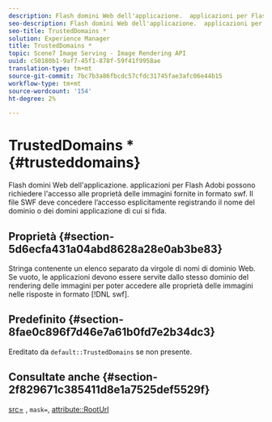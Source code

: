 ```yaml
---
description: Flash domini Web dell'applicazione.  applicazioni per Flash Adobi possono richiedere l'accesso alle proprietà delle immagini fornite in formato swf. Il file SWF deve concedere l’accesso esplicitamente registrando il nome del dominio o dei domini applicazione di cui si fida.
seo-description: Flash domini Web dell'applicazione.  applicazioni per Flash Adobi possono richiedere l'accesso alle proprietà delle immagini fornite in formato swf. Il file SWF deve concedere l’accesso esplicitamente registrando il nome del dominio o dei domini applicazione di cui si fida.
seo-title: TrustedDomains *
solution: Experience Manager
title: TrustedDomains *
topic: Scene7 Image Serving - Image Rendering API
uuid: c50180b1-9af7-45f1-878f-59f41f9958ae
translation-type: tm+mt
source-git-commit: 7bc7b3a86fbcdc57cfdc31745fae3afc06e44b15
workflow-type: tm+mt
source-wordcount: '154'
ht-degree: 2%

---
```



# TrustedDomains *{#trusteddomains}

Flash domini Web dell&#39;applicazione.  applicazioni per Flash Adobi possono richiedere l&#39;accesso alle proprietà delle immagini fornite in formato swf. Il file SWF deve concedere l’accesso esplicitamente registrando il nome del dominio o dei domini applicazione di cui si fida.

## Proprietà {#section-5d6ecfa431a04abd8628a28e0ab3be83}

Stringa contenente un elenco separato da virgole di nomi di dominio Web. Se vuoto, le applicazioni devono essere servite dallo stesso dominio del rendering delle immagini per poter accedere alle proprietà delle immagini nelle risposte in formato [!DNL swf].

## Predefinito {#section-8fae0c896f7d46e7a61b0fd7e2b34dc3}

Ereditato da `default::TrustedDomains` se non presente.

## Consultate anche {#section-2f829671c385411d8e1a7525def5529f}

[src=](../../../../../ir-api/http-protocol/image-rendering-api-ref/c-ir-http-protocol-ref/c-ir-http-protocol-command-reference/r-ir-src.md#reference-62c98abad22149d68d405ed6aaff8272) ,  `mask=`,  [attribute::RootUrl](../../../../../ir-api/material-cat/image-rendering-api-ref/c-ir-material-catalog/c-ir-attributes-reference/r-ir-rooturl.md#reference-b8d706a573814802bd6794223cc78402)
